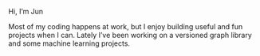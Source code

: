 Hi, I’m Jun

Most of my coding happens at work, but I enjoy building useful and fun projects when I can. Lately I’ve been working on a versioned graph library and some machine learning projects.
